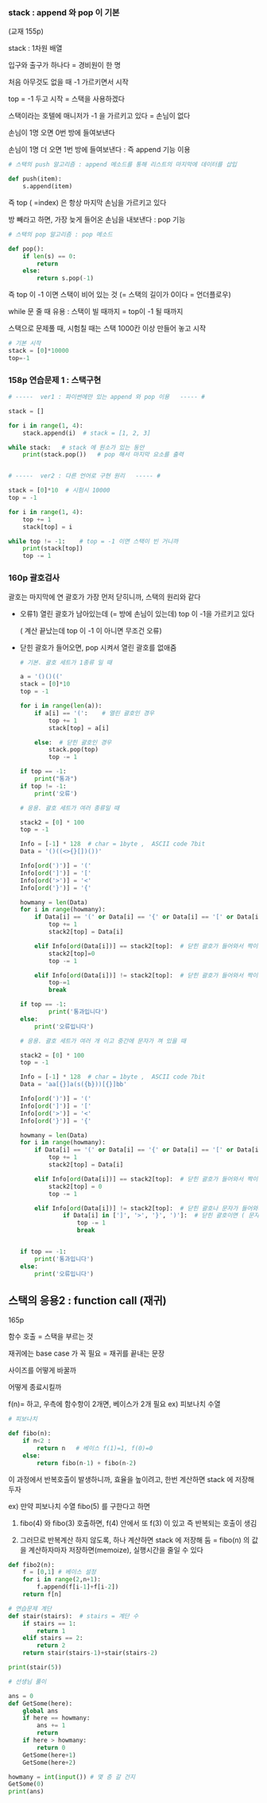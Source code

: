 ### stack : append 와 pop 이 기본



(교재 155p)

stack : 1차원 배열

입구와 출구가 하나다 = 경비원이 한 명

처음 아무것도 없을 때 -1 가르키면서 시작

top = -1 두고 시작  = 스택을 사용하겠다



스택이라는 호텔에 매니저가 -1 을 가르키고 있다 = 손님이  없다

손님이 1명 오면 0번 방에 들여보낸다

손님이 1명 더 오면 1번 방에 들여보낸다   :  즉 append 기능 이용

```python
# 스택의 push 알고리즘 : append 메소드를 통해 리스트의 마지막에 데이터를 삽입

def push(item):
    s.append(item)
```



즉 top ( =index) 은 항상 마지막 손님을 가르키고 있다

방 빼라고 하면, 가장 늦게 들어온 손님을 내보낸다 : pop 기능

```python
# 스택의 pop 알고리즘 : pop 메소드

def pop():
    if len(s) == 0:
        return
    else:
        return s.pop(-1)
```



즉 top 이 -1 이면  스택이 비어 있는 것  (= 스택의 길이가 0이다 = 언더플로우)

while 문 줄 때 유용 : 스택이 빌 때까지 = top이 -1 될 때까지



스택으로 문제풀 때, 시험칠 때는 스택 1000칸 이상 만들어 놓고 시작

```python
# 기본 시작
stack = [0]*10000
top=-1
```



### 158p 연습문제 1 : 스택구현

```python
# -----  ver1 : 파이썬에만 있는 append 와 pop 이용   ----- #

stack = []

for i in range(1, 4):
    stack.append(i)  # stack = [1, 2, 3]

while stack:   # stack 에 원소가 있는 동안
    print(stack.pop())   # pop 해서 마지막 요소를 출력


# -----  ver2 : 다른 언어로 구현 원리   ----- #

stack = [0]*10  # 시험시 10000
top = -1

for i in range(1, 4):
    top += 1
    stack[top] = i

while top != -1:    # top = -1 이면 스택이 빈 거니까
    print(stack[top])
    top -= 1

```





### 160p 괄호검사

괄호는 마지막에 연 괄호가 가장 먼저 닫히니까, 스택의 원리와 같다

* 오류1) 열린 괄호가 남아있는데 (= 방에 손님이 있는데) top 이 -1을 가르키고 있다

  ( 계산 끝났는데 top 이 -1 이 아니면 무조건 오류)

* 닫힌 괄호가 들어오면, pop 시켜서 열린 괄호를 없애줌

  ```python
  # 기본. 괄호 세트가 1종류 일 때
  
  a = '()()(('
  stack = [0]*10
  top = -1
  
  for i in range(len(a)):
      if a[i] == '(':    # 열린 괄호인 경우
          top += 1
          stack[top] = a[i]
  
      else:  # 닫힌 괄호인 경우
          stack.pop(top)
          top -= 1
  
  if top == -1:
      print("통과")
  if top != -1:
      print('오류')
  ```

  ```python
  # 응용. 괄호 세트가 여러 종류일 때
  
  stack2 = [0] * 100
  top = -1
  
  Info = [-1] * 128  # char = 1byte ,  ASCII code 7bit
  Data = '()((<>{}[])())'
  
  Info[ord(')')] = '('
  Info[ord(']')] = '['
  Info[ord('>')] = '<'
  Info[ord('}')] = '{'
  
  howmany = len(Data)
  for i in range(howmany):
      if Data[i] == '(' or Data[i] == '{' or Data[i] == '[' or Data[i] == '<':  # 열린 괄호가 들어오면
          top += 1
          stack2[top] = Data[i]
  
      elif Info[ord(Data[i])] == stack2[top]:  # 닫힌 괄호가 들어와서 짝이 맞으면
          stack2[top]=0
          top -= 1
  
      elif Info[ord(Data[i])] != stack2[top]:  # 닫힌 괄호가 들어와서 짝이 안 맞으면
          top-=1
          break
  
  if top == -1:
          print('통과입니다')
  else:
      print('오류입니다')
  ```

  ```python
  # 응용. 괄호 세트가 여러 개 이고 중간에 문자가 껴 있을 때
  
  stack2 = [0] * 100
  top = -1
  
  Info = [-1] * 128  # char = 1byte ,  ASCII code 7bit
  Data = 'aa[{}]a(s({b}))[{}]bb'
  
  Info[ord(')')] = '('
  Info[ord(']')] = '['
  Info[ord('>')] = '<'
  Info[ord('}')] = '{'
  
  howmany = len(Data)
  for i in range(howmany):
      if Data[i] == '(' or Data[i] == '{' or Data[i] == '[' or Data[i] == '<':  # 열린 괄호가 들어오면
          top += 1
          stack2[top] = Data[i]
  
      elif Info[ord(Data[i])] == stack2[top]:  # 닫힌 괄호가 들어와서 짝이 맞으면
          stack2[top] = 0
          top -= 1
  
      elif Info[ord(Data[i])] != stack2[top]:  # 닫힌 괄호나 문자가 들어와서, 짝이 안 맞고
              if Data[i] in [']', '>', '}', ')']:  # 닫힌 괄호이면 ( 문자는 여기서 걸러짐)
                  top -= 1
                  break
  
  
  if top == -1:
      print('통과입니다')
  else:
      print('오류입니다')
  ```

  



## 스택의 응용2 : function call (재귀)

165p

함수 호출 = 스택을 부르는 것

재귀에는 base case 가 꼭 필요 = 재귀를 끝내는 문장

사이즈를 어떻게 바꿀까

어떻게 종료시킬까

f(n)= 하고, 우측에 함수항이 2개면, 베이스가 2개 필요 ex) 피보나치 수열

```python
# 피보나치

def fibo(n):
    if n<2 :
        return n   # 베이스 f(1)=1, f(0)=0
    else:
        return fibo(n-1) + fibo(n-2)
```



이 과정에서 반복호출이 발생하니까, 효율을 높이려고, 한번 계산하면 stack 에 저장해두자

ex) 만약 피보나치 수열 fibo(5) 를 구한다고 하면

1) fibo(4) 와 fibo(3)  호출하면, f(4) 안에서 또 f(3) 이 있고 즉 반복되는 호출이 생김

2) 그러므로 반복계산 하지 않도록, 하나 계산하면 stack 에 저장해 둠
    = fibo(n) 의 값을 계산하자마자 저장하면(memoize), 실행시간을 줄일 수 있다

```python
def fibo2(n):
    f = [0,1] # 베이스 설정
    for i in range(2,n+1):
        f.append(f[i-1]+f[i-2])
    return f[n]
```


```PYTHON
# 연습문제 계단
def stair(stairs):  # stairs = 계단 수
    if stairs == 1:
        return 1
    elif stairs == 2:
        return 2
    return stair(stairs-1)+stair(stairs-2)

print(stair(5))

# 선생님 풀이

ans = 0
def GetSome(here):
    global ans
    if here == howmany:
        ans += 1
        return
    if here > howmany:
        return 0
    GetSome(here+1)
    GetSome(here+2)

howmany = int(input()) # 몇 층 갈 건지
GetSome(0)
print(ans)
```

